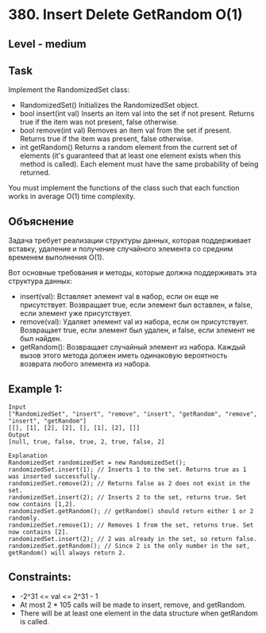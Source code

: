 # 380. Insert Delete GetRandom O(1)


## Level - medium


## Task
Implement the RandomizedSet class:
- RandomizedSet() Initializes the RandomizedSet object.
- bool insert(int val) Inserts an item val into the set if not present. Returns true if the item was not present, false otherwise.
- bool remove(int val) Removes an item val from the set if present. Returns true if the item was present, false otherwise.
- int getRandom() Returns a random element from the current set of elements (it's guaranteed that at least one element exists when this method is called). Each element must have the same probability of being returned.

You must implement the functions of the class such that each function works in average O(1) time complexity.


## Объяснение
Задача требует реализации структуры данных, которая поддерживает вставку, 
удаление и получение случайного элемента со средним временем выполнения O(1).

Вот основные требования и методы, которые должна поддерживать эта структура данных:
- insert(val): Вставляет элемент val в набор, если он еще не присутствует. Возвращает true, если элемент был вставлен, и false, если элемент уже присутствует.
- remove(val): Удаляет элемент val из набора, если он присутствует. Возвращает true, если элемент был удален, и false, если элемент не был найден.
- getRandom(): Возвращает случайный элемент из набора. Каждый вызов этого метода должен иметь одинаковую вероятность возврата любого элемента из набора.


## Example 1:
````
Input
["RandomizedSet", "insert", "remove", "insert", "getRandom", "remove", "insert", "getRandom"]
[[], [1], [2], [2], [], [1], [2], []]
Output
[null, true, false, true, 2, true, false, 2]

Explanation
RandomizedSet randomizedSet = new RandomizedSet();
randomizedSet.insert(1); // Inserts 1 to the set. Returns true as 1 was inserted successfully.
randomizedSet.remove(2); // Returns false as 2 does not exist in the set.
randomizedSet.insert(2); // Inserts 2 to the set, returns true. Set now contains [1,2].
randomizedSet.getRandom(); // getRandom() should return either 1 or 2 randomly.
randomizedSet.remove(1); // Removes 1 from the set, returns true. Set now contains [2].
randomizedSet.insert(2); // 2 was already in the set, so return false.
randomizedSet.getRandom(); // Since 2 is the only number in the set, getRandom() will always return 2.
````


## Constraints:
- -2^31 <= val <= 2^31 - 1
- At most 2 * 105 calls will be made to insert, remove, and getRandom.
- There will be at least one element in the data structure when getRandom is called.